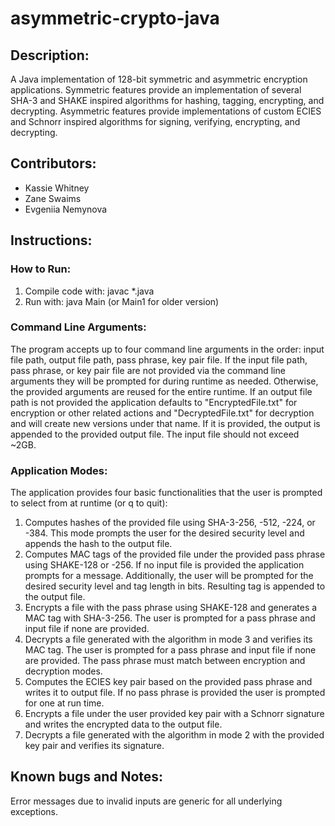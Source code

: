 # asymmetric-crypto-java
## Description: 
A Java implementation of 128-bit symmetric and asymmetric encryption applications. Symmetric features provide an implementation of several SHA-3 and SHAKE inspired algorithms for hashing, tagging, encrypting, and decrypting. Asymmetric features provide implementations of custom ECIES and Schnorr inspired algorithms for signing, verifying, encrypting, and decrypting.

## Contributors:
- Kassie Whitney
- Zane Swaims
- Evgeniia Nemynova

## Instructions:
### How to Run:
1) Compile code with: javac *.java
2) Run with: java Main (or Main1 for older version)

### Command Line Arguments:
The program accepts up to four command line arguments in the order: input file path, output file path, pass phrase, key pair file. 
If the input file path, pass phrase, or key pair file are not provided via the command line arguments they will be prompted for during runtime as needed. Otherwise, the provided arguments are reused for the entire runtime. If an output file path is not provided the application defaults to "EncryptedFile.txt" for encryption or other related actions and "DecryptedFile.txt" for decryption and will create new versions under that name. If it is provided, the output is appended to the provided output file.
The input file should not exceed ~2GB.

### Application Modes:
The application provides four basic functionalities that the user is prompted to select from at runtime (or q to quit):
1) Computes hashes of the provided file using SHA-3-256, -512, -224, or -384. This mode prompts the user for the desired security level and appends the hash to the output file.
2) Computes MAC tags of the provided file under the provided pass phrase using SHAKE-128 or -256. If no input file is provided the application prompts for a message. Additionally, the user will be prompted for the desired security level and tag length in bits. Resulting tag is appended to the output file.
3) Encrypts a file with the pass phrase using SHAKE-128 and generates a MAC tag with SHA-3-256. The user is prompted for a pass phrase and input file if none are provided.
4) Decrypts a file generated with the algorithm in mode 3 and verifies its MAC tag. The user is prompted for a pass phrase and input file if none are provided.
The pass phrase must match between encryption and decryption modes.
5) Computes the ECIES key pair based on the provided pass phrase and writes it to output file. If no pass phrase is provided the user is prompted for one at run time.
6) Encrypts a file under the user provided key pair with a Schnorr signature and writes the encrypted data to the output file.
7) Decrypts a file generated with the algorithm in mode 2 with the provided key pair and verifies its signature.

## Known bugs and Notes:
Error messages due to invalid inputs are generic for all underlying exceptions.
